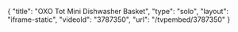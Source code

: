 {
    "title": "OXO Tot Mini Dishwasher Basket",
    "type": "solo",
    "layout": "iframe-static",
    "videoId": "3787350",
    "url": "\/tvpembed\/3787350"
}